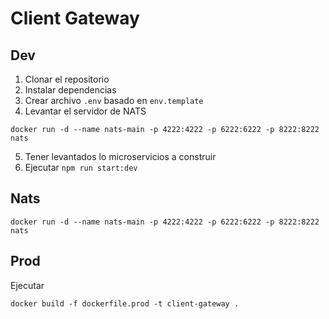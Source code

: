 # Client Gateway

## Dev

1. Clonar el repositorio
2. Instalar dependencias
3. Crear archivo `.env` basado en `env.template`
4. Levantar el servidor de NATS

```
docker run -d --name nats-main -p 4222:4222 -p 6222:6222 -p 8222:8222 nats
```

5. Tener levantados lo microservicios a construir
6. Ejecutar `npm run start:dev`

## Nats

```
docker run -d --name nats-main -p 4222:4222 -p 6222:6222 -p 8222:8222 nats
```

## Prod

Ejecutar

```
docker build -f dockerfile.prod -t client-gateway .
```
